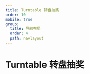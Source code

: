```yaml
---
title: Turntable 转盘抽奖
order: 10
mobile: true
group:
  title: 导航布局
  order: 4
  path: navlayout
---
```


# Turntable 转盘抽奖

<code src="../demo/Turntable.tsx"></code>
<API src="../src/Turntable.tsx"></API>
